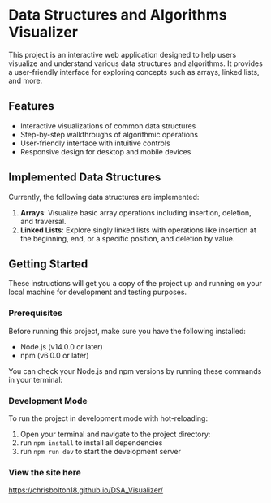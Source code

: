 # Data Structures and Algorithms Visualizer

This project is an interactive web application designed to help users visualize and understand various data structures and algorithms. It provides a user-friendly interface for exploring concepts such as arrays, linked lists, and more.

## Features

- Interactive visualizations of common data structures
- Step-by-step walkthroughs of algorithmic operations
- User-friendly interface with intuitive controls
- Responsive design for desktop and mobile devices

## Implemented Data Structures

Currently, the following data structures are implemented:

1. **Arrays**: Visualize basic array operations including insertion, deletion, and traversal.
2. **Linked Lists**: Explore singly linked lists with operations like insertion at the beginning, end, or a specific position, and deletion by value.

## Getting Started

These instructions will get you a copy of the project up and running on your local machine for development and testing purposes.

### Prerequisites

Before running this project, make sure you have the following installed:

- Node.js (v14.0.0 or later)
- npm (v6.0.0 or later)

You can check your Node.js and npm versions by running these commands in your terminal:

### Development Mode

To run the project in development mode with hot-reloading:

1. Open your terminal and navigate to the project directory:
2. run `npm install` to install all dependencies
3. run `npm run dev` to start the development server

### View the site here

https://chrisbolton18.github.io/DSA_Visualizer/
